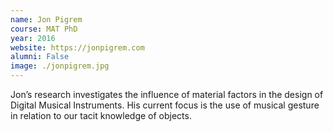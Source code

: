 ```yaml
---
name: Jon Pigrem
course: MAT PhD
year: 2016
website: https://jonpigrem.com
alumni: False
image: ./jonpigrem.jpg
---
```

Jon’s research investigates the influence of material factors in the design of Digital Musical Instruments. His current focus is the use of musical gesture in relation to our tacit knowledge of objects.